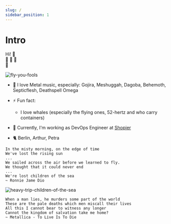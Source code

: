 ```yaml
---
slug: /
sidebar_position: 1
---
```


# Intro

Hi! 🤘  
🐋 🐳 🦕  
🎸

![fly-you-fools](https://media.giphy.com/media/rBblrZDuvOaJi/giphy.gif)

- 🤘 I love Metal music, especially: Gojira, Meshuggah, Dagoba, Behemoth, Septicflesh, Deathspell Omega

- ⚡ Fun fact:
    - I love whales (especially the flying ones, 52-hertz and who carry containers)

- 🐋 Currently, I'm working as DevOps Engineer at [Shopier](https://www.shopier.com)

- 🐈 Berlin, Arthur, Petra

```
In the misty morning, on the edge of time
We've lost the rising sun
...
We sailed across the air before we learned to fly.
We thought that it could never end
...
We're lost children of the sea
~ Ronnie Jame Dio
```

![heavy-trip-children-of-the-sea](https://media.giphy.com/media/2QEomdgkDLIfNzOAhN/giphy-downsized-large.gif?style=centerme)

```
When a man lies, he murders some part of the world
These are the pale deaths which men miscall their lives
All this I cannot bear to witness any longer
Cannot the kingdom of salvation take me home?
~ Metallica - To Live Is To Die
```